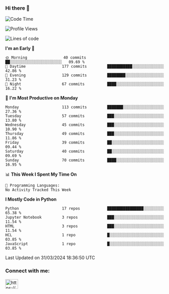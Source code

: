 ### Hi there 👋

<!--START_SECTION:waka-->
![Code Time](http://img.shields.io/badge/Code%20Time-132%20hrs%2011%20mins-blue)

![Profile Views](http://img.shields.io/badge/Profile%20Views-6-blue)

![Lines of code](https://img.shields.io/badge/From%20Hello%20World%20I%27ve%20Written-1.7%20million%20lines%20of%20code-blue)

**I'm an Early 🐤** 

```text
🌞 Morning                40 commits          ██░░░░░░░░░░░░░░░░░░░░░░░   09.69 % 
🌆 Daytime                177 commits         ███████████░░░░░░░░░░░░░░   42.86 % 
🌃 Evening                129 commits         ████████░░░░░░░░░░░░░░░░░   31.23 % 
🌙 Night                  67 commits          ████░░░░░░░░░░░░░░░░░░░░░   16.22 % 
```
📅 **I'm Most Productive on Monday** 

```text
Monday                   113 commits         ███████░░░░░░░░░░░░░░░░░░   27.36 % 
Tuesday                  57 commits          ███░░░░░░░░░░░░░░░░░░░░░░   13.80 % 
Wednesday                45 commits          ███░░░░░░░░░░░░░░░░░░░░░░   10.90 % 
Thursday                 49 commits          ███░░░░░░░░░░░░░░░░░░░░░░   11.86 % 
Friday                   39 commits          ██░░░░░░░░░░░░░░░░░░░░░░░   09.44 % 
Saturday                 40 commits          ██░░░░░░░░░░░░░░░░░░░░░░░   09.69 % 
Sunday                   70 commits          ████░░░░░░░░░░░░░░░░░░░░░   16.95 % 
```


📊 **This Week I Spent My Time On** 

```text
💬 Programming Languages: 
No Activity Tracked This Week
```

**I Mostly Code in Python** 

```text
Python                   17 repos            ████████████████░░░░░░░░░   65.38 % 
Jupyter Notebook         3 repos             ███░░░░░░░░░░░░░░░░░░░░░░   11.54 % 
HTML                     3 repos             ███░░░░░░░░░░░░░░░░░░░░░░   11.54 % 
HCL                      1 repo              █░░░░░░░░░░░░░░░░░░░░░░░░   03.85 % 
JavaScript               1 repo              █░░░░░░░░░░░░░░░░░░░░░░░░   03.85 % 
```




 Last Updated on 31/03/2024 18:36:50 UTC
<!--END_SECTION:waka-->

<h3 align="left">Connect with me:</h3>
<p align="left">
<a href="https://linkedin.com/in/https://www.linkedin.com/in/ruigomebioinf/" target="blank"><img align="center" src="https://raw.githubusercontent.com/rahuldkjain/github-profile-readme-generator/master/src/images/icons/Social/linked-in-alt.svg" alt="https://www.linkedin.com/in/ruigomebioinf/" height="30" width="40" /></a>
</p>


<!--
**ruigomesbioinf/ruigomesbioinf** is a ✨ _special_ ✨ repository because its `README.md` (this file) appears on your GitHub profile.
-->
